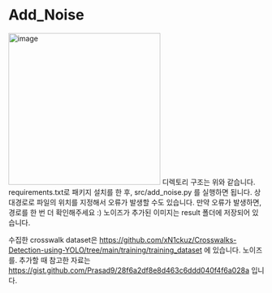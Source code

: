 # Add_Noise

<img width="299" alt="image" src="https://github.com/Recaptcha-Solver/Add_Noise/assets/87455115/b15490bc-0768-42fd-acc2-5bd276746c5e">
디렉토리 구조는 위와 같습니다.
requirements.txt로 패키지 설치를 한 후, src/add_noise.py 를 실행하면 됩니다.
상대경로로 파일의 위치를 지정해서 오류가 발생할 수도 있습니다. 만약 오류가 발생하면, 경로를 한 번 더 확인해주세요 :)
노이즈가 추가된 이미지는 result 폴더에 저장되어 있습니다.

수집한 crosswalk dataset은 https://github.com/xN1ckuz/Crosswalks-Detection-using-YOLO/tree/main/training/training_dataset 에 있습니다.
노이즈를. 추가할 때 참고한 자료는 https://gist.github.com/Prasad9/28f6a2df8e8d463c6ddd040f4f6a028a 입니다.
